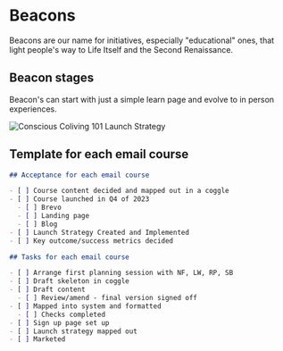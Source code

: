 # Beacons

Beacons are our name for initiatives, especially "educational" ones, that light people's way to Life Itself and the Second Renaissance.

## Beacon stages

Beacon's can start with just a simple learn page and evolve to in person experiences.

![Conscious Coliving 101 Launch Strategy](https://github.com/life-itself/community/assets/95729108/3742a9a8-7631-4826-a172-38eb0e2883ed)

## Template for each email course

```md
## Acceptance for each email course

- [ ] Course content decided and mapped out in a coggle
- [ ] Course launched in Q4 of 2023
  - [ ] Brevo
  - [ ] Landing page
  - [ ] Blog
- [ ] Launch Strategy Created and Implemented
- [ ] Key outcome/success metrics decided

## Tasks for each email course

- [ ] Arrange first planning session with NF, LW, RP, SB 
- [ ] Draft skeleton in coggle
- [ ] Draft content
  - [ ] Review/amend - final version signed off
- [ ] Mapped into system and formatted
  - [ ] Checks completed
- [ ] Sign up page set up  
- [ ] Launch strategy mapped out
- [ ] Marketed
```
